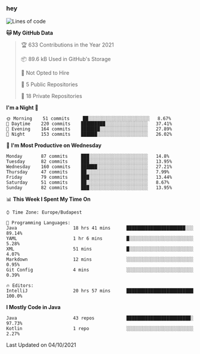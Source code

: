 ### hey

<!--START_SECTION:waka-->
![Lines of code](https://img.shields.io/badge/From%20Hello%20World%20I%27ve%20Written-77924%20lines%20of%20code-blue)

**🐱 My GitHub Data** 

> 🏆 633 Contributions in the Year 2021
 > 
> 📦 89.6 kB Used in GitHub's Storage 
 > 
> 🚫 Not Opted to Hire
 > 
> 📜 5 Public Repositories 
 > 
> 🔑 18 Private Repositories  
 > 
**I'm a Night 🦉** 

```text
🌞 Morning    51 commits     ██░░░░░░░░░░░░░░░░░░░░░░░   8.67% 
🌆 Daytime    220 commits    █████████░░░░░░░░░░░░░░░░   37.41% 
🌃 Evening    164 commits    ███████░░░░░░░░░░░░░░░░░░   27.89% 
🌙 Night      153 commits    ██████░░░░░░░░░░░░░░░░░░░   26.02%

```
📅 **I'm Most Productive on Wednesday** 

```text
Monday       87 commits     ███░░░░░░░░░░░░░░░░░░░░░░   14.8% 
Tuesday      82 commits     ███░░░░░░░░░░░░░░░░░░░░░░   13.95% 
Wednesday    160 commits    ██████░░░░░░░░░░░░░░░░░░░   27.21% 
Thursday     47 commits     ██░░░░░░░░░░░░░░░░░░░░░░░   7.99% 
Friday       79 commits     ███░░░░░░░░░░░░░░░░░░░░░░   13.44% 
Saturday     51 commits     ██░░░░░░░░░░░░░░░░░░░░░░░   8.67% 
Sunday       82 commits     ███░░░░░░░░░░░░░░░░░░░░░░   13.95%

```


📊 **This Week I Spent My Time On** 

```text
⌚︎ Time Zone: Europe/Budapest

💬 Programming Languages: 
Java                     18 hrs 41 mins      ██████████████████████░░░   89.14% 
YAML                     1 hr 6 mins         █░░░░░░░░░░░░░░░░░░░░░░░░   5.28% 
XML                      51 mins             █░░░░░░░░░░░░░░░░░░░░░░░░   4.07% 
Markdown                 12 mins             ░░░░░░░░░░░░░░░░░░░░░░░░░   0.95% 
Git Config               4 mins              ░░░░░░░░░░░░░░░░░░░░░░░░░   0.39%

🔥 Editors: 
IntelliJ                 20 hrs 57 mins      █████████████████████████   100.0%

```

**I Mostly Code in Java** 

```text
Java                     43 repos            ████████████████████████░   97.73% 
Kotlin                   1 repo              ░░░░░░░░░░░░░░░░░░░░░░░░░   2.27%

```



 Last Updated on 04/10/2021
<!--END_SECTION:waka-->
